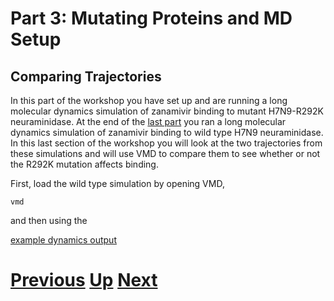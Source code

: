 # Part 3: Mutating Proteins and MD Setup
## Comparing Trajectories

In this part of the workshop you have set up and are running a long molecular dynamics simulation of zanamivir binding to mutant H7N9-R292K neuraminidase. At the end of the  [last part](../dynamics/simulation.md) you ran a long molecular dynamics simulation of zanamivir binding to wild type H7N9 neuraminidase. In this last section of the workshop you will look at the two trajectories from these simulations and will use VMD to compare them to see whether or not the R292K mutation affects binding.

First, load the wild type simulation by opening VMD,

```
vmd
```

and then using the 

[example dynamics output](https://drive.google.com/uc?export=download&id=0B_KkGMZ8ACfaZDVUZ3A4MEFSN00)

# [Previous](simulation.md) [Up](README.md) [Next](whatnext.md)
